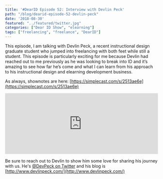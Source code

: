 ```yaml
---
title: '#DearID Episode 52: Interview with Devlin Peck'
path: "/blog/dearid-episode-52-devlin-peck"
date: '2018-08-30'
featured: "../featured/twitter.jpg"
categories: ["Dear ID Show", "elearning"]
tags: ["freelancing", "freelance", "DearID"]
---
```


This episode, I am talking with Devlin Peck, a recent instructional design graduate student who jumped into freelancing with both feet while still a student. This episode is particularly exciting for me because Devlin had reached out to me previously as he was looking to break into ID and it’s amazing to see how far he’s come and what I can learn from his approach to his instructional design and elearning development business.

As always, shownotes are here: [https://simplecast.com/s/2513ae6e](https://simplecast.com/s/2513ae6e)

<iframe frameBorder='0' height='200px' scrolling='no' seamless src='https://embed.simplecast.com/2513ae6e?color=f5f5f5' width='100%'></iframe>

Be sure to reach out to Devlin to show him some love for sharing his journey with us. He's [@DevPeck on Twitter](https://twitter.com/devpeck) and his blog is [http://www.devlinpeck.com/](http://www.devlinpeck.com/)
